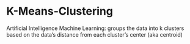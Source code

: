 # K-Means-Clustering
Artificial Intelligence Machine Learning: groups the data into k clusters based on the data’s distance from each cluster’s center (aka centroid)
